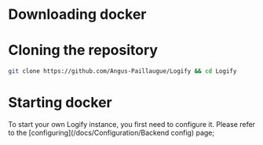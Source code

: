 
<script>
  import { Commands, Definition, Demo } from "$lib/components";

  let commands = [{name:'npm', command:"npm install angus"}, {name:'pnpm', command:"pnpm install angus"}, {name:'bun', command:"bun add angus && bun add angus && bun add angus && bun add angus"}]
</script>


# Downloading docker

# Cloning the repository

```bash snippet
git clone https://github.com/Angus-Paillaugue/Logify && cd Logify
```

# Starting docker

To start your own Logify instance, you first need to configure it. Please refer to the [configuring](/docs/Configuration/Backend config) page;
